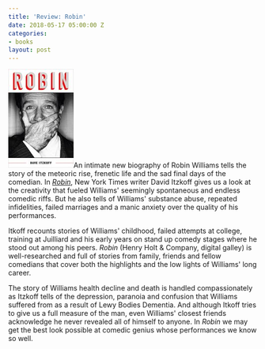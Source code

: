 ```yaml
---
title: 'Review: Robin'
date: 2018-05-17 05:00:00 Z
categories:
- books
layout: post
---
```


![](/assets/images/51dST3WMBaL-132x200.jpg)An intimate new biography of Robin Williams tells the story of the meteoric rise, frenetic life and the sad final days of the comedian. In [_Robin_](https://amzn.to/2Io5Av1), New York Times writer David Itzkoff gives us a look at the creativity that fueled Williams' seemingly spontaneous and endless comedic riffs. But he also tells of Williams' substance abuse, repeated infidelities, failed marriages and a manic anxiety over the quality of his performances.

Itkoff recounts stories of Williams' childhood, failed attempts at college, training at Juilliard and his early years on stand up comedy stages where he stood out among his peers. _Robin_ (Henry Holt & Company, digital galley) is well-researched and full of stories from family, friends and fellow comedians that cover both the highlights and the low lights of Williams' long career.

The story of Williams health decline and death is handled compassionately as Itzkoff tells of the depression, paranoia and confusion that Williams suffered from as a result of Lewy Bodies Dementia. And although Itkoff tries to give us a full measure of the man, even Williams' closest friends acknowledge he never revealed all of himself to anyone. In _Robin_ we may get the best look possible at comedic genius whose performances we know so well.
